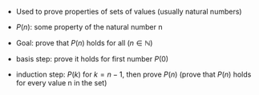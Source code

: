 - Used to prove properties of sets of values (usually natural numbers)
- $P(n)$: some property of the natural number n
- Goal: prove that $P(n)$ holds for all $(n\in \mathbb{N})$

- basis step: prove it holds for first number $P(0)$
- induction step: $P(k)$ for $k=n-1$, then prove $P(n)$ (prove that $P(n)$ holds for every value n in the set)
